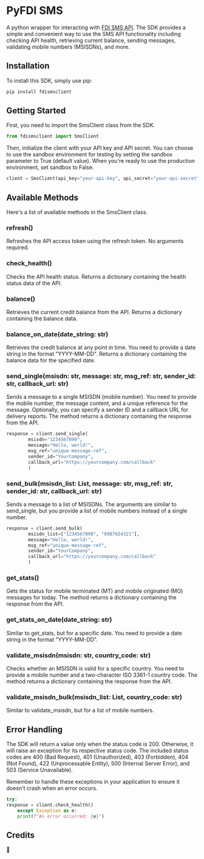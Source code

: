 # PyFDI SMS

A python wrapper for interacting with [FDI SMS API](https://fdisms.docs.apiary.io). The SDK provides a simple and convenient way to use the SMS API functionality including checking API health, retrieving current balance, sending messages, validating mobile numbers (MSISDNs), and more.

## Installation

To install this SDK, simply use pip:

```bash
pip install fdismsclient
```

## Getting Started

First, you need to import the SmsClient class from the SDK.

```python
from fdismsclient import SmsClient
```
Then, initialize the client with your API key and API secret. You can choose to use the sandbox environment for testing by setting the sandbox parameter to True (default value). When you're ready to use the production environment, set sandbox to False.

```python
client = SmsClient(api_key="your-api-key", api_secret="your-api-secret", sandbox=True)
```

## Available Methods

Here's a list of available methods in the SmsClient class.

### refresh()

Refreshes the API access token using the refresh token. No arguments required.

### check_health()

Checks the API health status. Returns a dictionary containing the health status data of the API.

### balance()

Retrieves the current credit balance from the API. Returns a dictionary containing the balance data.

### balance_on_date(date_string: str)

Retrieves the credit balance at any point in time. You need to provide a date string in the format "YYYY-MM-DD". Returns a dictionary containing the balance data for the specified date.

### send_single(msisdn: str, message: str, msg_ref: str, sender_id: str, callback_url: str)

Sends a message to a single MSISDN (mobile number). You need to provide the mobile number, the message content, and a unique reference for the message. Optionally, you can specify a sender ID and a callback URL for delivery reports. The method returns a dictionary containing the response from the API.

```python
response = client.send_single(
        msisdn="1234567890",
        message="Hello, world!",
        msg_ref="unique-message-ref",
        sender_id="YourCompany",
        callback_url="https://yourcompany.com/callback"
        )
```

### send_bulk(msisdn_list: List, message: str, msg_ref: str, sender_id: str, callback_url: str)

Sends a message to a list of MSISDNs. The arguments are similar to send_single, but you provide a list of mobile numbers instead of a single number.

```python
response = client.send_bulk(
        msisdn_list=["1234567890", "0987654321"],
        message="Hello, world!",
        msg_ref="unique-message-ref",
        sender_id="YourCompany",
        callback_url="https://yourcompany.com/callback"
        )
```

### get_stats()

Gets the status for mobile terminated (MT) and mobile originated (MO) messages for today. The method returns a dictionary containing the response from the API.

### get_stats_on_date(date_string: str)

Similar to get_stats, but for a specific date. You need to provide a date string in the format "YYYY-MM-DD".

### validate_msisdn(msisdn: str, country_code: str)

Checks whether an MSISDN is valid for a specific country. You need to provide a mobile number and a two-character ISO 3361-1 country code. The method returns a dictionary containing the response from the API.

### validate_msisdn_bulk(msisdn_list: List, country_code: str)

Similar to validate_msisdn, but for a list of mobile numbers.

## Error Handling

The SDK will return a value only when the status code is 200. Otherwise, it will raise an exception for its respective status code. The included status codes are 400 (Bad Request), 401 (Unauthorized), 403 (Forbidden), 404 (Not Found), 422 (Unprocessable Entity), 500 (Internal Server Error), and 503 (Service Unavailable).

Remember to handle these exceptions in your application to ensure it doesn't crash when an error occurs.

```python
try:
response = client.check_health()
    except Exception as e:
    print(f"An error occurred: {e}")

```

## Credits

🤷
